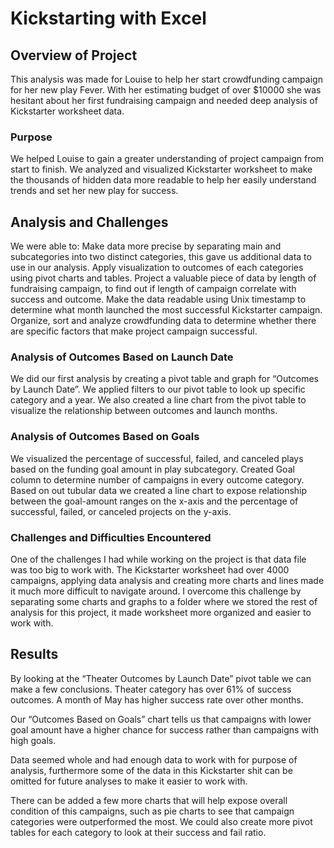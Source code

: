 # Kickstarting with Excel

## Overview of Project
This analysis was made for Louise to help her start crowdfunding campaign for her new play Fever. 
With her estimating budget of over $10000 she was hesitant about her first fundraising campaign and needed deep analysis of Kickstarter worksheet data.

### Purpose
We helped Louise to gain a greater understanding of project campaign from start to finish.
We analyzed and visualized Kickstarter worksheet to make the thousands of hidden data more readable to help her easily understand trends and set her new play for success. 

## Analysis and Challenges
We were able to: Make data more precise by separating main and subcategories into two distinct categories, this gave us additional data to use in our analysis. 
Apply visualization to outcomes of each categories using pivot charts and tables. 
Project a valuable piece of data by length of fundraising campaign, to find out if length of campaign correlate with success and outcome.
Make the data readable using Unix timestamp to determine what month launched the most successful Kickstarter campaign. 
Organize, sort and analyze crowdfunding data to determine whether there are specific factors that make project campaign successful. 

### Analysis of Outcomes Based on Launch Date
We did our first analysis by creating a pivot table and graph for “Outcomes by Launch Date”. 
We applied filters to our pivot table to look up specific category and a year. 
We also created a line chart from the pivot table to visualize the relationship between outcomes and launch months. 

### Analysis of Outcomes Based on Goals
We visualized the percentage of successful, failed, and canceled plays based on the funding goal amount in play subcategory. 
Created Goal column to determine number of campaigns in every outcome category. 
Based on out tubular data we created a line chart to expose relationship between the goal-amount ranges on the x-axis and the percentage of successful, failed, or canceled projects on the y-axis.

### Challenges and Difficulties Encountered
One of the challenges I had while working on the project is that data file was too big to work with. 
The Kickstarter worksheet had over 4000 campaigns, applying data analysis and creating more charts and lines made it much more difficult to navigate around. 
I overcome this challenge by separating some charts and graphs to a folder where we stored the rest of analysis for this project, it made worksheet more organized and easier to work with.


## Results
By looking at the “Theater Outcomes by Launch Date” pivot table we can make a few conclusions. 
Theater category has over 61% of success outcomes. 
A month of May has higher success rate over other months. 

Our “Outcomes Based on Goals” chart tells us that campaigns with lower goal amount have a higher chance for success rather than campaigns with high goals.

Data seemed whole and had enough data to work with for purpose of analysis, furthermore some of the data in this Kickstarter shit can be omitted for future analyses to make it easier to work with.

There can be added a few more charts that will help expose overall condition of this campaigns, such as pie charts to see that campaign categories were outperformed the most. 
We could also create more pivot tables for each category to look at their success and fail ratio. 
